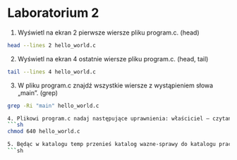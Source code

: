 # Laboratorium 2

1. Wyświetl na ekran 2 pierwsze wiersze pliku program.c. (head)
```sh
head --lines 2 hello_world.c
```
2. Wyświetl na ekran 4 ostatnie wiersze pliku program.c. (head, tail)
```sh
tail --lines 4 hello_world.c
```
3. W pliku program.c znajdź wszystkie wiersze z wystąpieniem słowa „main”. (grep)
```sh 
grep -Ri "main" hello_world.c

4. Plikowi program.c nadaj następujące uprawnienia: właściciel – czytanie, pisanie, grupa – czytanie, pozostali użytkownicy: brak uprawnień. (chmod)
```sh
chmod 640 hello_world.c

5. Będąc w katalogu temp przenieś katalog wazne-sprawy do katalogu praca.
```sh








